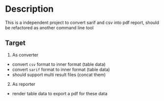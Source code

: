 # Description
This is a independent project to convert sarif and csv into pdf report, should be refactored as another command line tool

## Target

1. As converter
- convert `csv` format to inner format (table data)
- convert `sarif` format to inner format (table data)
- should support multi result files (concat them)

2. As reporter
- render table data to export a pdf for these data
